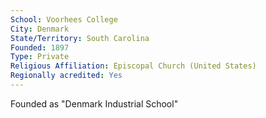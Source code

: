 ```yaml
---
School: Voorhees College
City: Denmark
State/Territory: South Carolina
Founded: 1897
Type: Private
Religious Affiliation: Episcopal Church (United States)
Regionally acredited: Yes
---
```

Founded as "Denmark Industrial School"